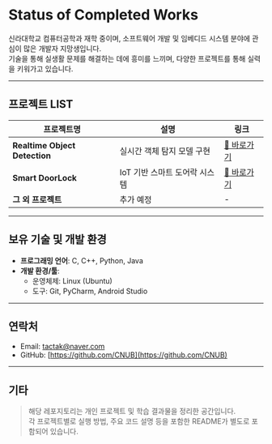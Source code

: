 # Status of Completed Works

신라대학교 컴퓨터공학과 재학 중이며, 소프트웨어 개발 및 임베디드 시스템 분야에 관심이 많은 개발자 지망생입니다.  
기술을 통해 실생활 문제를 해결하는 데에 흥미를 느끼며, 다양한 프로젝트를 통해 실력을 키워가고 있습니다.

---

## 프로젝트 LIST

| 프로젝트명 | 설명 | 링크 |
|------------|------|------|
| **Realtime Object Detection** | 실시간 객체 탐지 모델 구현 | [🔗 바로가기](./Realtime%20object%20detection) |
| **Smart DoorLock** | IoT 기반 스마트 도어락 시스템 | [🔗 바로가기](./Smart%20DoorLock) |
| **그 외 프로젝트** | 추가 예정 | - | - |

---

## 보유 기술 및 개발 환경

- **프로그래밍 언어**: C, C++, Python, Java  
- **개발 환경/툴**:  
  - 운영체제: Linux (Ubuntu)  
  - 도구: Git, PyCharm, Android Studio

---

## 연락처

- Email: tactak@naver.com 
- GitHub: [https://github.com/CNUB](https://github.com/CNUB)  

---

## 기타

> 해당 레포지토리는 개인 프로젝트 및 학습 결과물을 정리한 공간입니다.  
> 각 프로젝트별로 실행 방법, 주요 코드 설명 등을 포함한 README가 별도로 포함되어 있습니다.
